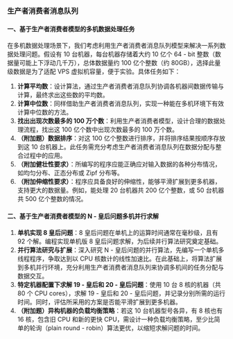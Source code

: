### 生产者消费者消息队列

#### 一、基于生产者消费者模型的多机数据处理任务

在多机数据处理场景下，我们考虑利用生产者消费者消息队列模型来解决一系列数据处理问题。假设有 10 台机器，每台机器存储着大约 10 亿个 64 - bit 整数（数据量可能上下浮动几千万），总体数据量约 100 亿个整数（约 80GB），选择此量级数据是为了适配 VPS 虚拟机容量，便于实验。具体任务如下：

1. **计算平均数**：设计算法，通过生产者消费者消息队列协调各机器间数据传输与计算，最终求出这些数的平均数。
2. **计算中位数**：同样借助生产者消费者消息队列，实现一种能在多机环境下有效计算中位数的方法。
3. **找出出现次数最多的 100 万个数**：利用生产者消费者模型，设计合理的数据处理流程，找出这 100 亿个数中出现次数最多的 100 万个数。
4. **（附加题）数据排序**：对这 100 亿个整数进行排序，并将排序结果按顺序存放到这 10 台机器上。此任务需充分考虑生产者消费者消息队列在数据分配与整合过程中的应用。
5. **（附加健壮性要求）**：所编写的程序应能正确应对输入数据的各种分布情况，如均匀分布、正态分布或 Zipf 分布等。
6. **（附加伸缩性要求）**：程序应具备良好的伸缩性，能够平滑扩展到更多机器，支持更大的数据量。例如，能处理 20 台机器共 200 亿个整数，或 50 台机器共 500 亿个整数的情况。

#### 二、基于生产者消费者模型的 N - 皇后问题多机并行求解

1. **单机实现 8 皇后问题**：8 皇后问题在单机上的运算时间通常在毫秒级，且有 92 个解。编程实现单机版 8 皇后问题求解，为后续并行算法研究奠定基础。
2. **并行算法研究与扩展**：深入研究 N - 皇后问题的并行算法，先编写一个单机多线程程序，争取达到以 CPU 核数计的线性加速比。在此基础上，将算法扩展到多机并行环境，充分利用生产者消费者消息队列来协调多机间的任务分配与数据交互。
3. **特定机器配置下求解 19 - 皇后和 20 - 皇后问题**：使用 10 台 8 核的机器（共 80 个 CPU cores），求解 19 - 皇后和 20 - 皇后问题，并记录分别所需的运行时间。同时，评估所采用的方案是否能平滑扩展到更多机器。
4. **（附加题）异构机器的负载均衡策略**：若这 10 台机器型号各异，有 8 核也有 16 核，包含旧 CPU 和新的更快 CPU，需设计一种负载均衡策略，至少比简单的轮询（plain round - robin）算法更优，以缩短求解问题的时间。
